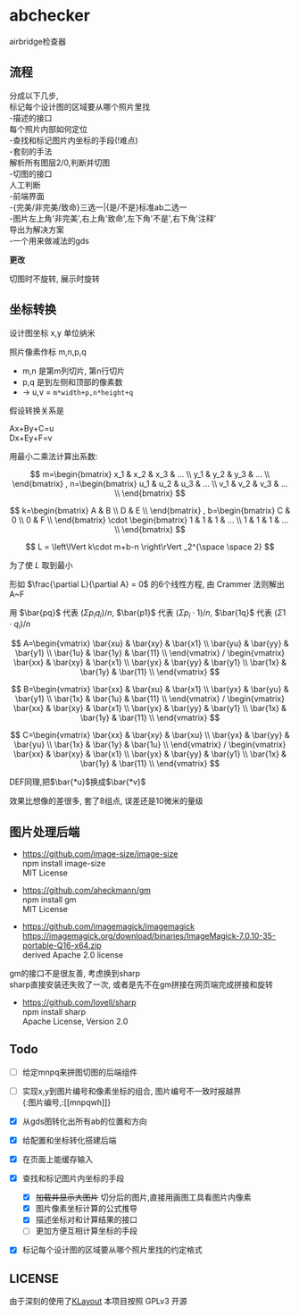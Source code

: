 # abchecker
airbridge检查器

## 流程

分成以下几步,  
标记每个设计图的区域要从哪个照片里找  
-描述的接口  
每个照片内部如何定位  
-查找和标记图片内坐标的手段(!难点)  
-套刻的手法  
解析所有图层2/0,判断并切图  
-切图的接口  
人工判断  
-前端界面  
-{完美/非完美/致命}三选一|{是/不是}标准ab二选一  
-图片左上角'非完美',右上角'致命',左下角'不是',右下角'注释'  
导出为解决方案  
-一个用来做减法的gds  

**更改**

切图时不旋转, 展示时旋转

## 坐标转换

设计图坐标 x,y 单位纳米

照片像素作标 m,n,p,q 
+ m,n 是第m列切片, 第n行切片
+ p,q 是到左侧和顶部的像素数
+ -> u,v = `m*width+p,n*height+q`

假设转换关系是

Ax+By+C=u  
Dx+Ey+F=v  

用最小二乘法计算出系数:

$$
m=\begin{bmatrix}
    x_1 & x_2 & x_3 & ... \\
    y_1 & y_2 & y_3 & ... \\
  \end{bmatrix}
,
n=\begin{bmatrix}
    u_1 & u_2 & u_3 & ... \\
    v_1 & v_2 & v_3 & ... \\
  \end{bmatrix}
$$

$$
k=\begin{bmatrix}
    A & B \\
    D & E \\
  \end{bmatrix}
,
b=\begin{bmatrix}
    C & 0  \\
    0 & F  \\
  \end{bmatrix} 
  \cdot
  \begin{bmatrix}
    1 & 1 & 1 & ...  \\
    1 & 1 & 1 & ...  \\
  \end{bmatrix}
$$

$$
L = \left\lVert k\cdot m+b-n \right\rVert _2^{\space \space 2}
$$

为了使 $L$ 取到最小

形如 $\frac{\partial L}{\partial A} = 0$ 的6个线性方程, 由 Crammer 法则解出 A~F

用 $\bar{pq}$ 代表 $(\Sigma p_i q_i)/n$, 
$\bar{p1}$ 代表 $(\Sigma p_i \cdot 1)/n$, 
$\bar{1q}$ 代表 $(\Sigma 1 \cdot q_i)/n$

$$
A=\begin{vmatrix}
    \bar{xu} & \bar{xy} & \bar{x1} \\ 
    \bar{yu} & \bar{yy} & \bar{y1} \\
    \bar{1u} & \bar{1y} & \bar{11} \\ 
  \end{vmatrix}
  /
  \begin{vmatrix}
    \bar{xx} & \bar{xy} & \bar{x1} \\ 
    \bar{yx} & \bar{yy} & \bar{y1} \\
    \bar{1x} & \bar{1y} & \bar{11} \\ 
  \end{vmatrix}
$$

$$
B=\begin{vmatrix}
    \bar{xx} & \bar{xu} & \bar{x1} \\ 
    \bar{yx} & \bar{yu} & \bar{y1} \\
    \bar{1x} & \bar{1u} & \bar{11} \\ 
  \end{vmatrix}
  /
  \begin{vmatrix}
    \bar{xx} & \bar{xy} & \bar{x1} \\ 
    \bar{yx} & \bar{yy} & \bar{y1} \\
    \bar{1x} & \bar{1y} & \bar{11} \\ 
  \end{vmatrix}
$$

$$
C=\begin{vmatrix}
    \bar{xx} & \bar{xy} & \bar{xu} \\ 
    \bar{yx} & \bar{yy} & \bar{yu} \\
    \bar{1x} & \bar{1y} & \bar{1u} \\ 
  \end{vmatrix}
  /
  \begin{vmatrix}
    \bar{xx} & \bar{xy} & \bar{x1} \\ 
    \bar{yx} & \bar{yy} & \bar{y1} \\
    \bar{1x} & \bar{1y} & \bar{11} \\ 
  \end{vmatrix}
$$

DEF同理,把$\bar{*u}$换成$\bar{*v}$

效果比想像的差很多, 套了8组点, 误差还是10微米的量级

## 图片处理后端

+ https://github.com/image-size/image-size  
npm install image-size  
MIT License  

+ https://github.com/aheckmann/gm  
npm install gm  
MIT License  

+ https://github.com/imagemagick/imagemagick  
https://imagemagick.org/download/binaries/ImageMagick-7.0.10-35-portable-Q16-x64.zip  
derived Apache 2.0 license  

gm的接口不是很友善, 考虑换到sharp  
sharp直接安装还失败了一次, 或者是先不在gm拼接在网页端完成拼接和旋转

+ https://github.com/lovell/sharp  
npm install sharp  
Apache License, Version 2.0  

## Todo

+ [ ] 给定mnpq来拼图切图的后端组件

+ [ ] 实现x,y到图片编号和像素坐标的组合, 图片编号不一致时报越界  
  {:图片编号,:[[mnpqwh]]}  

+ [x] 从gds图转化出所有ab的位置和方向

+ [x] 给配置和坐标转化搭建后端

+ [x] 在页面上能缓存输入

+ [x] 查找和标记图片内坐标的手段  
  + [x] ~~加载并显示大图片~~ 切分后的图片,直接用画图工具看图片内像素
  + [x] 图片像素坐标计算的公式推导
  + [x] 描述坐标对和计算结果的接口
  + [ ] 更加方便互相计算坐标的手段

+ [x] 标记每个设计图的区域要从哪个照片里找的约定格式

## LICENSE

由于深刻的使用了[KLayout](https://github.com/klayoutmatthias/klayout)
本项目按照 GPLv3 开源
